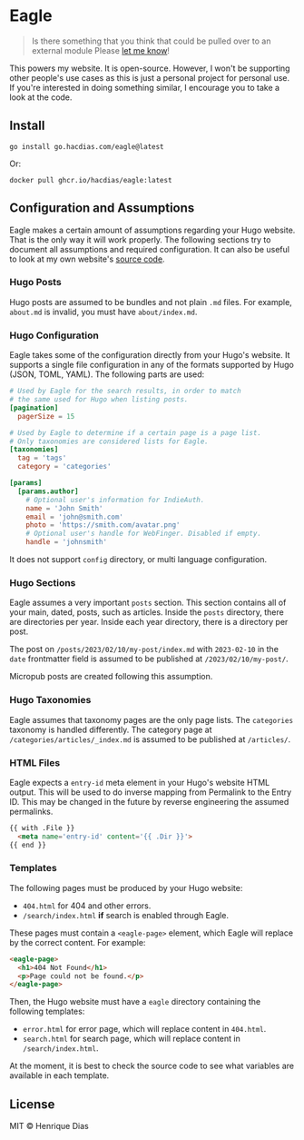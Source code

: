 # Eagle

> Is there something that you think that could be pulled over to an external module Please [let me know](https://github.com/hacdias/eagle/issues/new)!

This powers my website. It is open-source. However, I won't be supporting other people's use cases as this is just a personal project for personal use. If you're interested in doing something similar, I encourage you to take a look at the code.

## Install

```console
go install go.hacdias.com/eagle@latest
```

Or:

```console
docker pull ghcr.io/hacdias/eagle:latest
```

## Configuration and Assumptions

Eagle makes a certain amount of assumptions regarding your Hugo website. That is the only way it will work properly. The following sections try to document all assumptions and required configuration. It can also be useful to look at my own website's [source code](https://github.com/hacdias/hacdias.com).

### Hugo Posts

Hugo posts are assumed to be bundles and not plain `.md` files. For example, `about.md` is invalid, you must have `about/index.md`.

### Hugo Configuration

Eagle takes some of the configuration directly from your Hugo's website. It supports a single file configuration in any of the formats supported by Hugo (JSON, TOML, YAML). The following parts are used:

```toml
# Used by Eagle for the search results, in order to match
# the same used for Hugo when listing posts.
[pagination]
  pagerSize = 15

# Used by Eagle to determine if a certain page is a page list.
# Only taxonomies are considered lists for Eagle.
[taxonomies]
  tag = 'tags'
  category = 'categories'

[params]
  [params.author]
    # Optional user's information for IndieAuth.
    name = 'John Smith'
    email = 'john@smith.com'
    photo = 'https://smith.com/avatar.png'
    # Optional user's handle for WebFinger. Disabled if empty.
    handle = 'johnsmith'
```

It does not support `config` directory, or multi language configuration.

### Hugo Sections

Eagle assumes a very important `posts` section. This section contains all of your main, dated, posts, such as articles. Inside the `posts` directory, there are directories per year. Inside each year directory, there is a directory per post.

The post on `/posts/2023/02/10/my-post/index.md` with `2023-02-10` in the `date` frontmatter field is assumed to be published at `/2023/02/10/my-post/`.

Micropub posts are created following this assumption.

### Hugo Taxonomies

Eagle assumes that taxonomy pages are the only page lists. The `categories` taxonomy is handled differently. The category page at `/categories/articles/_index.md` is assumed to be published at `/articles/`.

### HTML Files

Eagle expects a `entry-id` meta element in your Hugo's website HTML output. This will be used to do inverse mapping from Permalink to the Entry ID. This may be changed in the future by reverse engineering the assumed permalinks.

```html
{{ with .File }}
  <meta name='entry-id' content='{{ .Dir }}'>
{{ end }}
```

### Templates

The following pages must be produced by your Hugo website:

- `404.html` for 404 and other errors.
- `/search/index.html` **if** search is enabled through Eagle.

These pages must contain a `<eagle-page>` element, which Eagle will replace by the correct content. For example:

```html
<eagle-page>
  <h1>404 Not Found</h1>
  <p>Page could not be found.</p>
</eagle-page>
```

Then, the Hugo website must have a `eagle` directory containing the following templates:

- `error.html` for error page, which will replace content in `404.html`.
- `search.html` for search page, which will replace content in `/search/index.html`.

At the moment, it is best to check the source code to see what variables are available in each template.

## License

MIT © Henrique Dias
